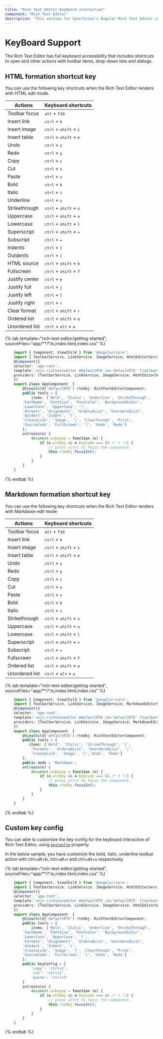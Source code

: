 ```yaml
---
title: "Rich Text Editor KeyBoard interaction"
component: "Rich Text Editor"
description: "This section for Syncfusion's Angular Rich Text Editor component explains keyboard accessibility that includes shortcuts to interact with the component."
---
```


# KeyBoard Support

The Rich Text Editor has full keyboard accessibility that includes shortcuts to open and other actions with toolbar items, drop-down lists and dialogs.

## HTML formation shortcut key

You can use the following key shortcuts when the Rich Text Editor renders with HTML edit mode.

| Actions | Keyboard shortcuts |
|----------------|---------|
| Toolbar focus | <kbd>alt</kbd> + <kbd>f10</kbd> |
| Insert link | <kbd>ctrl</kbd> + <kbd>k</kbd> |
| Insert image | <kbd>ctrl</kbd> + <kbd>shift</kbd> + <kbd>i</kbd> |
| Insert table | <kbd>ctrl</kbd> + <kbd>shift</kbd> + <kbd>e</kbd> |
| Undo | <kbd>ctrl</kbd> + <kbd>z</kbd> |
| Redo | <kbd>ctrl</kbd> + <kbd>y</kbd> |
| Copy | <kbd>ctrl</kbd> + <kbd>c</kbd> |
| Cut | <kbd>ctrl</kbd> + <kbd>x</kbd> |
| Paste| <kbd>ctrl</kbd> + <kbd>v</kbd> |
| Bold| <kbd>ctrl</kbd> + <kbd>b</kbd> |
| Italic| <kbd>ctrl</kbd> + <kbd>i</kbd> |
| Underline| <kbd>ctrl</kbd> + <kbd>u</kbd> |
| Strikethrough| <kbd>ctrl</kbd> + <kbd>shift</kbd> + <kbd>s</kbd> |
| Uppercase| <kbd>ctrl</kbd> + <kbd>shift</kbd> + <kbd>u</kbd> |
| Lowercase| <kbd>ctrl</kbd> + <kbd>shift</kbd> + <kbd>l</kbd> |
| Superscript| <kbd>ctrl</kbd> + <kbd>shift</kbd> + <kbd>=</kbd> |
| Subscript| <kbd>ctrl</kbd> + <kbd>=</kbd> |
| Indents| <kbd>ctrl</kbd> + <kbd>]</kbd> |
| Outdents| <kbd>ctrl</kbd> + <kbd>[</kbd> |
| HTML source | <kbd>ctrl</kbd> + <kbd>shift</kbd> + <kbd>h</kbd> |
| Fullscreen| <kbd>ctrl</kbd> + <kbd>shift</kbd> + <kbd>f</kbd> |
| Justify center| <kbd>ctrl</kbd> + <kbd>e</kbd> |
| Justify full | <kbd>ctrl</kbd> + <kbd>j</kbd> |
| Justify left | <kbd>ctrl</kbd> + <kbd>l</kbd> |
| Justify right | <kbd>ctrl</kbd> + <kbd>r</kbd> |
| Clear format | <kbd>ctrl</kbd> + <kbd>shift</kbd> + <kbd>r</kbd> |
| Ordered list | <kbd>ctrl</kbd> + <kbd>shift</kbd> + <kbd>o</kbd> |
| Unordered list | <kbd>ctrl</kbd> + <kbd>alt</kbd> + <kbd>o</kbd> |

{% tab template="rich-text-editor/getting-started", sourceFiles="app/**/*.ts,index.html,index.css" %}

```typescript
    import { Component, ViewChild } from '@angular/core';
    import { ToolbarService, LinkService, ImageService, HtmlEditorService, RichTextEditorComponent} from '@syncfusion/ej2-angular-richtexteditor';
    @Component({
    selector: 'app-root',
    template:`<ejs-richtexteditor #defaultRTE id='defaultRTE' [toolbarSettings]='tools' (create)='onCreate($event)'></ejs-richtexteditor>`,
    providers: [ToolbarService, LinkService, ImageService, HtmlEditorService]
    })
    export class AppComponent  {
        @ViewChild('defaultRTE') rteObj: RichTextEditorComponent;
        public tools = {
            items: ['Bold', 'Italic', 'Underline', 'StrikeThrough',
        'FontName', 'FontSize', 'FontColor', 'BackgroundColor',
        'LowerCase', 'UpperCase', '|',
        'Formats', 'Alignments', 'OrderedList', 'UnorderedList',
        'Outdent', 'Indent', '|',
        'CreateLink', 'Image', '|', 'ClearFormat', 'Print',
        'SourceCode', 'FullScreen', '|', 'Undo', 'Redo']
        };
        onCreate(e) {
            document.onkeyup = function (e) {
                if (e.altKey && e.keyCode === 84 /* t */) {
                    // press alt+t to focus the component.
                    this.rteObj.focusIn();
                }
            }
        }
    }

```

{% endtab %}

## Markdown formation shortcut key

You can use the following key shortcuts when the Rich Text Editor renders with Markdown edit mode

| Actions | Keyboard shortcuts |
|----------------|---------|
| Toolbar focus| <kbd>alt</kbd> + <kbd>f10</kbd> |
| Insert link| <kbd>ctrl</kbd> + <kbd>k</kbd> |
| Insert image| <kbd>ctrl</kbd> + <kbd>shift</kbd> + <kbd>i</kbd> |
| Insert table| <kbd>ctrl</kbd> + <kbd>shift</kbd> + <kbd>e</kbd> |
| Undo| <kbd>ctrl</kbd> + <kbd>z</kbd> |
| Redo| <kbd>ctrl</kbd> + <kbd>y</kbd> |
| Copy| <kbd>ctrl</kbd> + <kbd>c</kbd> |
| Cut| <kbd>ctrl</kbd> + <kbd>x</kbd> |
| Paste| <kbd>ctrl</kbd> + <kbd>v</kbd> |
| Bold| <kbd>ctrl</kbd> + <kbd>b</kbd> |
| Italic| <kbd>ctrl</kbd> + <kbd>i</kbd> |
| Strikethrough| <kbd>ctrl</kbd> + <kbd>shift</kbd> + <kbd>s</kbd> |
| Uppercase| <kbd>ctrl</kbd> + <kbd>shift</kbd> + <kbd>u</kbd> |
| Lowercase| <kbd>ctrl</kbd> + <kbd>shift</kbd> + <kbd>l</kbd> |
| Superscript| <kbd>ctrl</kbd> + <kbd>shift</kbd> + <kbd>=</kbd> |
| Subscript| <kbd>ctrl</kbd> + <kbd>=</kbd> |
| Fullscreen| <kbd>ctrl</kbd> + <kbd>shift</kbd> + <kbd>f</kbd> |
| Ordered list| <kbd>ctrl</kbd> + <kbd>shift</kbd> + <kbd>o</kbd> |
| Unordered list| <kbd>ctrl</kbd> + <kbd>alt</kbd> + <kbd>o</kbd> |

{% tab template="rich-text-editor/getting-started", sourceFiles="app/**/*.ts,index.html,index.css" %}

```typescript
    import { Component, ViewChild } from '@angular/core';
    import { ToolbarService, LinkService, ImageService, MarkdownEditorService, RichTextEditorComponent} from '@syncfusion/ej2-angular-richtexteditor';
    @Component({
    selector: 'app-root',
    template:`<ejs-richtexteditor #defaultRTE id='defaultRTE' [toolbarSettings]='tools' [editorMode]='mode'(create)='onCreate($event)'></ejs-richtexteditor>`,
    providers: [ToolbarService, LinkService, ImageService, MarkdownEditorService]
    })
    export class AppComponent  {
        @ViewChild('defaultRTE') rteObj: RichTextEditorComponent;
        public tools = {
           items: ['Bold', 'Italic', 'StrikeThrough', '|',
            'Formats', 'OrderedList', 'UnorderedList', '|',
            'CreateLink', 'Image', '|','Undo', 'Redo']
        };
        public mode = 'Markdown';
        onCreate(e) {
            document.onkeyup = function (e) {
                if (e.altKey && e.keyCode === 84 /* t */) {
                    // press alt+t to focus the component.
                    this.rteObj.focusIn();
                }
            }
        }
    }

```

{% endtab %}

## Custom key config

You can able to customize the key config for the keyboard interaction of Rich Text Editor, using [`keyConfig`](../api/rich-text-editor/#keyconfig) property.

In the below sample, you have customize the bold, italic, underline toolbar action with ctrl+alt+b, ctrl+alt+i and ctrl+alt+u respectively.

{% tab template="rich-text-editor/getting-started", sourceFiles="app/**/*.ts,index.html,index.css" %}

```typescript
    import { Component, ViewChild } from '@angular/core';
    import { ToolbarService, LinkService, ImageService, HtmlEditorService, RichTextEditorComponent} from '@syncfusion/ej2-angular-richtexteditor';
    @Component({
    selector: 'app-root',
    template:`<ejs-richtexteditor #defaultRTE id='defaultRTE' [toolbarSettings]='tools' [keyConfig]='keyConfig' (create)='onCreate($event)'></ejs-richtexteditor>`,
    providers: [ToolbarService, LinkService, ImageService, HtmlEditorService]
    })
    export class AppComponent  {
        @ViewChild('defaultRTE') rteObj: RichTextEditorComponent;
        public tools = {
            items: ['Bold', 'Italic', 'Underline', 'StrikeThrough',
        'FontName', 'FontSize', 'FontColor', 'BackgroundColor',
        'LowerCase', 'UpperCase', '|',
        'Formats', 'Alignments', 'OrderedList', 'UnorderedList',
        'Outdent', 'Indent', '|',
        'CreateLink', 'Image', '|', 'ClearFormat', 'Print',
        'SourceCode', 'FullScreen', '|', 'Undo', 'Redo']
        };
        public keyConfig = {
            'copy': 'ctrl+1',
            'cut': 'ctrl+2',
            'paste': 'ctrl+3'
        }
        onCreate(e) {
            document.onkeyup = function (e) {
                if (e.altKey && e.keyCode === 84 /* t */) {
                    // press alt+t to focus the component.
                    this.rteObj.focusIn();
                }
            }
        }
    }

```

{% endtab %}
